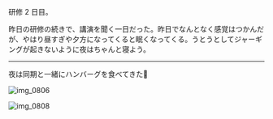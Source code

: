 研修 2 日目。

昨日の研修の続きで、講演を聞く一日だった。昨日でなんとなく感覚はつかんだが、やはり昼すぎや夕方になってくると眠くなってくる。うとうとしてジャーギングが起きないように夜はちゃんと寝よう。

***

夜は同期と一緒にハンバーグを食べてきた:facepunch:

![img_0806](https://noraworld.github.io/box-bulbasaur/2018/04/img_0806.jpg)

![img_0808](https://noraworld.github.io/box-bulbasaur/2018/04/img_0808.jpg)
